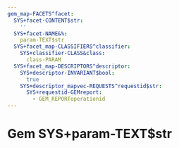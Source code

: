 ```yaml
---
gem_map-FACETS^facet:
  SYS+facet-CONTENT$str:
    ''
  SYS+facet-NAME&%:
    param-TEXT$str
  SYS+facet_map-CLASSIFIERS^classifier:
    SYS+classifier-CLASS&class:
      class-PARAM
  SYS+facet_map-DESCRIPTORS^descriptor:
    SYS+descriptor-INVARIANT$bool:
      true
    SYS+descriptor_mapvec-REQUESTS^requestid$str:
      SYS+requestid-GEMreport:
        - GEM_REPORToperationid
---
```

# Gem SYS+param-TEXT$str

